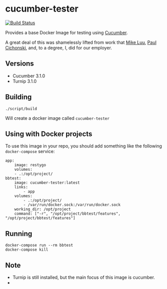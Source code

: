 # cucumber-tester

[![Build Status](https://travis-ci.org/joeygibson/cucumber-tester.svg?branch=master)](https://travis-ci.org/joeygibson/cucumber-tester)

Provides a base Docker Image for testing using [Cucumber](https://cucumber.io).

A great deal of this was shamelessly lifted from work that [Mike Luu](https://github.com/munkyboy),
[Paul Cichonski](https://github.com/paulcichonski), and, to a degree, I, did for our employer.

## Versions

* Cucumber 3.1.0
* Turnip 3.1.0

## Building

    ./script/build

Will create a docker image called `cucumber-tester`

## Using with Docker projects

To use this image in your repo, you should add something like the following `docker-compose` service:

    app:
        image: restygo
        volumes:
        - .:/opt/project/
    bbtest:
        image: cucumber-tester:latest
        links:
            - app
        volumes:
            - .:/opt/project/
            - /var/run/docker.sock:/var/run/docker.sock
        working_dir: /opt/project
        command: ["-r", "/opt/project/bbtest/features", "/opt/project/bbtest/features"]

## Running

    docker-compose run --rm bbtest
    docker-compose kill

## Note

* Turnip is still installed, but the main focus of this image is cucumber.
* 